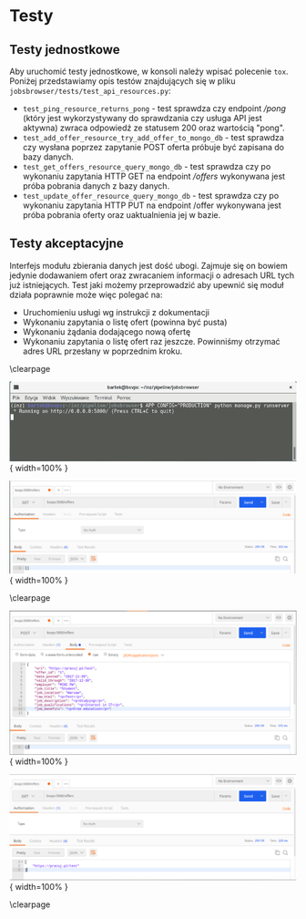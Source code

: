 # Testy

## Testy jednostkowe

Aby uruchomić testy jednostkowe, w konsoli należy wpisać polecenie `tox`.
Poniżej przedstawiamy opis testów znajdujących się w pliku
`jobsbrowser/tests/test_api_resources.py`:

-   `test_ping_resource_returns_pong` - test sprawdza czy endpoint */pong*
    (który jest wykorzystywany do sprawdzania czy usługa API jest aktywna)
    zwraca odpowiedź ze statusem 200 oraz wartością "pong".
-   `test_add_offer_resource_try_add_offer_to_mongo_db` - test sprawdza czy
    wysłana poprzez zapytanie POST oferta próbuje być zapisana do bazy danych.
-   `test_get_offers_resource_query_mongo_db` - test sprawdza czy
    po wykonaniu zapytania HTTP GET na endpoint */offers* wykonywana jest próba
    pobrania danych z bazy danych.
-   `test_update_offer_resource_query_mongo_db` - test sprawdza czy
    po wykonaniu zapytania HTTP PUT na endpoint /offer wykonywana
    jest próba pobrania oferty oraz uaktualnienia jej w bazie.


## Testy akceptacyjne

Interfejs modułu zbierania danych jest dość ubogi. Zajmuje się on bowiem
jedynie dodawaniem ofert oraz zwracaniem informacji o adresach URL tych już
istniejących. Test jaki możemy przeprowadzić aby upewnić się moduł działa
poprawnie może więc polegać na:

+ Uruchomieniu usługi wg instrukcji z dokumentacji
+ Wykonaniu zapytania o listę ofert (powinna być pusta)
+ Wykonaniu żądania dodającego nową ofertę
+ Wykonaniu zapytania o listę ofert raz jeszcze. Powinniśmy otrzymać adres URL
  przesłany w poprzednim kroku.


\clearpage

![Uruchomienie serwera \label{ref_a_figure}](source/figures/db_test_1.png){ width=100% }

![Pierwsze zapytanie o listę \label{ref_a_figure}](source/figures/db_test_2.png){ width=100% }

\clearpage

![Dodanie nowej oferty \label{ref_a_figure}](source/figures/db_test_3.png){ width=100% }

![Ponowne zapytanie o listę \label{ref_a_figure}](source/figures/db_test_4.png){ width=100% }

\clearpage


